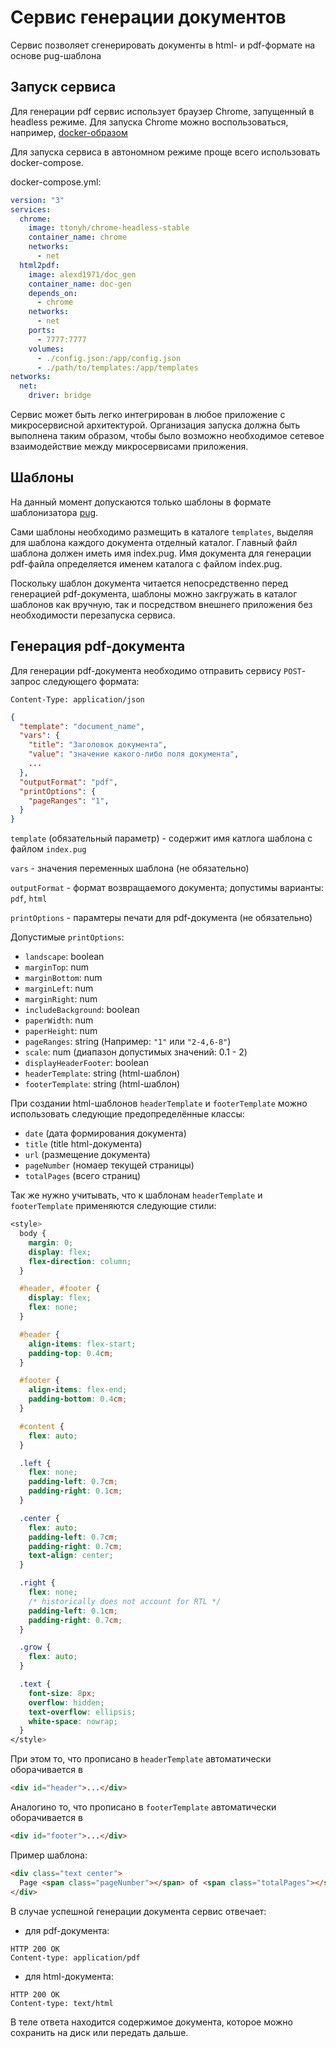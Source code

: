 # Сервис генерации документов

Сервис позволяет сгенерировать документы в html- и pdf-формате на основе pug-шаблона

## Запуск сервиса

Для генерации pdf сервис использует браузер Chrome, запущенный в headless режиме. Для запуска Chrome можно воспользоваться, например, [docker-образом](https://hub.docker.com/r/ttonyh/chrome-headless-stable)

Для запуска сервиса в автономном режиме проще всего использовать docker-compose.

docker-compose.yml:
```yaml
version: "3"
services: 
  chrome:
    image: ttonyh/chrome-headless-stable
    container_name: chrome
    networks:
      - net
  html2pdf:
    image: alexd1971/doc_gen
    container_name: doc-gen
    depends_on: 
      - chrome
    networks: 
      - net
    ports:
      - 7777:7777
    volumes:
      - ./config.json:/app/config.json
      - ./path/to/templates:/app/templates
networks:
  net:
    driver: bridge
```

Сервис может быть легко интегрирован в любое приложение с микросервисной архитектурой. Организация запуска должна быть выполнена таким образом, чтобы было возможно необходимое сетевое взаимодействие между микросервисами приложения.

## Шаблоны

На данный момент допускаются только шаблоны в формате шаблонизатора [pug](https://pugjs.org).

Сами шаблоны необходимо размещить в каталоге `templates`, выделяя для шаблона каждого документа отделный каталог. Главный файл шаблона должен иметь имя index.pug. Имя документа для генерации pdf-файла определяется именем каталога с файлом index.pug.

Поскольку шаблон документа читается непосредственно перед генерацией pdf-документа, шаблоны можно закгружать в каталог шаблонов как вручную, так и посредством внешнего приложения без необходимости перезапуска сервиса.

## Генерация pdf-документа

Для генерации pdf-документа необходимо отправить сервису `POST`-запрос следующего формата:

```
Content-Type: application/json
```
```json
{
  "template": "document_name",
  "vars": {
    "title": "Заголовок документа",
    "value": "значение какого-либо поля документа",
    ...
  },
  "outputFormat": "pdf",
  "printOptions": {
    "pageRanges": "1",
  }
}
```

`template` (обязательный параметр) - содержит имя катлога шаблона с файлом `index.pug`

`vars` - значения переменных шаблона (не обязательно)

`outputFormat` - формат возвращаемого документа; допустимы варианты: `pdf`, `html`

`printOptions` - парамтеры печати для pdf-документа (не обязательно)

Допустимые `printOptions`:

* `landscape`: boolean
* `marginTop`: num
* `marginBottom`: num
* `marginLeft`: num
* `marginRight`: num
* `includeBackground`: boolean
* `paperWidth`: num
* `paperHeight`: num
* `pageRanges`: string (Например: `"1"` или `"2-4,6-8"`)
* `scale`: num (диапазон допустимых значений: 0.1 - 2)
* `displayHeaderFooter`: boolean
* `headerTemplate`: string (html-шаблон)
* `footerTemplate`: string (html-шаблон)

При создании html-шаблонов `headerTemplate` и `footerTemplate` можно использовать следующие предопределённые классы:

* `date` (дата формирования документа)
* `title` (title html-документа)
* `url` (размещение документа)
* `pageNumber` (номаер текущей страницы)
* `totalPages` (всего страниц)

Так же нужно учитывать, что к шаблонам `headerTemplate` и `footerTemplate` применяются следующие стили:

```css
<style>
  body {
    margin: 0;
    display: flex;
    flex-direction: column;
  }

  #header, #footer {
    display: flex;
    flex: none;
  }

  #header {
    align-items: flex-start;
    padding-top: 0.4cm;
  }

  #footer {
    align-items: flex-end;
    padding-bottom: 0.4cm;
  }

  #content {
    flex: auto;
  }

  .left {
    flex: none;
    padding-left: 0.7cm;
    padding-right: 0.1cm;
  }

  .center {
    flex: auto;
    padding-left: 0.7cm;
    padding-right: 0.7cm;
    text-align: center;
  }

  .right {
    flex: none;
    /* historically does not account for RTL */
    padding-left: 0.1cm;
    padding-right: 0.7cm;
  }

  .grow {
    flex: auto;
  }

  .text {
    font-size: 8px;
    overflow: hidden;
    text-overflow: ellipsis;
    white-space: nowrap;
  }
</style>
```

При этом то, что прописано в `headerTemplate` автоматически оборачивается в

```html
<div id="header">...</div>
```

Аналогино то, что прописано в `footerTemplate` автоматически оборачивается в

```html
<div id="footer">...</div>
```

Пример шаблона:

```html
<div class="text center">
  Page <span class="pageNumber"></span> of <span class="totalPages"></span>
</div>
```
В случае успешной генерации документа сервис отвечает:

* для pdf-документа:

```
HTTP 200 OK
Content-type: application/pdf
```

* для html-документа:

```
HTTP 200 OK
Content-type: text/html
```

В теле ответа находится содержимое документа, которое можно сохранить на диск или передать дальше.
